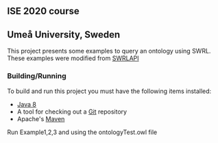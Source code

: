 ## ISE 2020 course 
## Umeå University, Sweden

This project presents some examples to query an ontology using SWRL. These examples were modified from  [SWRLAPI](https://github.com/protegeproject/swrlapi/wiki)




### Building/Running

To build and run this project you must have the following items installed:

+ [Java 8](http://www.oracle.com/technetwork/java/javase/downloads/index.html)
+ A tool for checking out a [Git](http://git-scm.com/) repository
+ Apache's [Maven](http://maven.apache.org/index.html)

Run Example1,2,3 and using the ontologyTest.owl file

